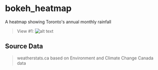 # bokeh_heatmap
A heatmap showing Toronto's annual monthly rainfall

>View #1: ![alt text]( "")


## Source Data 
>weatherstats.ca based on Environment and Climate Change Canada data






